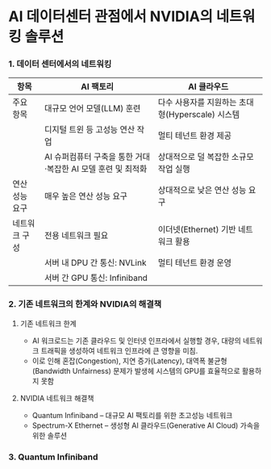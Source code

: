 # AI 데이터센터 관점에서 NVIDIA의 네트워킹 솔루션 #


### 1. 데이터 센터에서의 네트워킹 ###

|항목|AI 팩토리| AI 클라우드|
|----|---------|--------|
|주요 항목| 대규모 언어 모델(LLM) 훈련| 다수 사용자를 지원하는 초대형(Hyperscale) 시스템|
|         | 디지털 트윈 등 고성능 연산 작업 |  멀티 테넌트 환경 제공 |
|         | AI 슈퍼컴퓨터 구축을 통한 거대·복잡한 AI 모델 훈련 및 최적화 | 상대적으로 덜 복잡한 소규모 작업 실행 |
|연산 성능 요구| 매우 높은 연산 성능 요구 | 상대적으로 낮은 연산 성능 요구 |
|네트워크 구성| 전용 네트워크 필요 | 이더넷(Ethernet) 기반 네트워크 활용 |
|            | 서버 내 DPU 간 통신: NVLink |멀티 테넌트 환경 운영  |
|            | 서버 간 GPU 통신: Infiniband |  |

### 2. 기존 네트워크의 한계와 NVIDIA의 해결책 ###

1) 기존 네트워크 한계
   * AI 워크로드는 기존 클라우드 및 인터넷 인프라에서 실행할 경우, 대량의 네트워크 트래픽을 생성하여 네트워크 인프라에 큰 영향을 미침.
   * 이로 인해 혼잡(Congestion), 지연 증가(Latency), 대역폭 불균형(Bandwidth Unfairness) 문제가 발생헤 시스템의 GPU를 효율적으로 활용하지 못함

2) NVIDIA 네트워크 해결책
   * Quantum Infiniband – 대규모 AI 팩토리를 위한 초고성능 네트워크
   * Spectrum-X Ethernet – 생성형 AI 클라우드(Generative AI Cloud) 가속을 위한 솔루션

### 3. Quantum Infiniband ###

